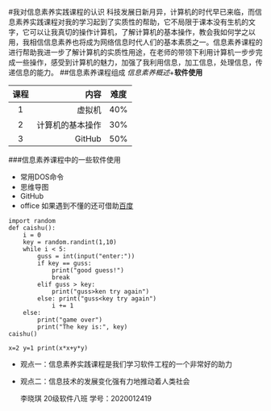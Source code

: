#我对信息素养实践课程的认识 
科技发展日新月异，计算机的时代早已来临，而信息素养实践课程对我的学习起到了实质性的帮助，它不局限于课本没有生机的文字，它可以让我真切的操作计算机，了解计算机的基本操作，教会我如何学之以用，我相信信息素养也将成为网络信息时代人们的基本素质之一。信息素养课程的进行帮助我进一步了解计算机的实质性用途，在老师的带领下利用计算机一步步完成一些操作，感受到计算机的魅力，加强了我利用信息，加工信息，处理信息，传递信息的能力。
##信息素养课程组成
*信息素养概述*+**软件使用**  

| 课程 |内容 |难度|
|:-:| -:|:-:|
| 1 |虚拟机|40%|
| 2 |计算机的基本操作|30%|
| 3  |GitHub|50%|
###信息素养课程中的一些软件使用
- 常用DOS命令
- 思维导图
- GitHub
- office
如果遇到不懂的还可借助[百度](https://www.baidu.com/?tn=62095104_23_oem_dg)
```
import random 
def caishu(): 
    i = 0 
    key = random.randint(1,10) 
    while i < 5: 
        guss = int(input("enter:")) 
        if key == guss: 
            print("good guess!") 
            break 
        elif guss > key: 
            print("guss>ken try again") 
        else: print("guss<key try again") 
            i += 1 
    else: 
        print("game over") 
        print("The key is:", key) 
caishu()
```
`x=2 y=1 print(x*x+y*y)`
- 观点一：信息素养实践课程是我们学习软件工程的一个非常好的助力
- 观点二：信息技术的发展变化强有力地推动着人类社会
  
  李晓琪 20级软件八班 学号：2020012419
